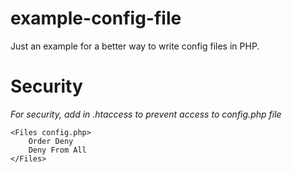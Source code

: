 # example-config-file
Just an example for a better way to write config files in PHP.

# Security
_For security, add in .htaccess to prevent access to config.php file_
```
<Files config.php>
    Order Deny
    Deny From All
</Files>
```
